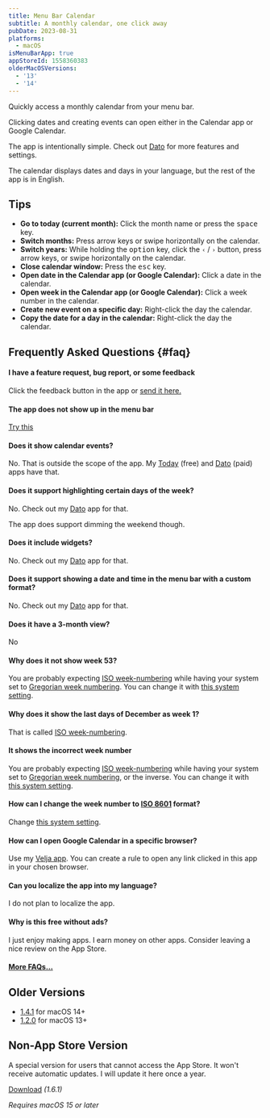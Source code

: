 ```yaml
---
title: Menu Bar Calendar
subtitle: A monthly calendar, one click away
pubDate: 2023-08-31
platforms:
  - macOS
isMenuBarApp: true
appStoreId: 1558360383
olderMacOSVersions:
  - '13'
  - '14'
---
```


Quickly access a monthly calendar from your menu bar.

Clicking dates and creating events can open either in the Calendar app or Google Calendar.

The app is intentionally simple. Check out [Dato](/dato) for more features and settings.

The calendar displays dates and days in your language, but the rest of the app is in English.

## Tips

- **Go to today (current month):** Click the month name or press the <kbd>space</kbd> key.
- **Switch months:** Press arrow keys or swipe horizontally on the calendar.
- **Switch years:** While holding the <kbd>option</kbd> key, click the `‹` / `›` button, press arrow keys, or swipe horizontally on the calendar.
- **Close calendar window:** Press the <kbd>esc</kbd> key.
- **Open date in the Calendar app (or Google Calendar):** Click a date in the calendar.
- **Open week in the Calendar app (or Google Calendar):** Click a week number in the calendar.
- **Create new event on a specific day:** Right-click the day the calendar.
- **Copy the date for a day in the calendar:** Right-click the day the calendar.

## Frequently Asked Questions {#faq}

#### I have a feature request, bug report, or some feedback

Click the feedback button in the app or [send it here.](https://sindresorhus.com/feedback?product=Menu%20Bar%20Calendar&referrer=Website-FAQ)

#### The app does not show up in the menu bar

[Try this](/apps/faq#app-not-showing-in-menu-bar)

#### Does it show calendar events?

No. That is outside the scope of the app. My [Today](/today) (free) and [Dato](/dato) (paid) apps have that.

#### Does it support highlighting certain days of the week?

No. Check out my [Dato](/dato) app for that.

The app does support dimming the weekend though.

#### Does it include widgets?

No. Check out my [Dato](/dato) app for that.

#### Does it support showing a date and time in the menu bar with a custom format?

No. Check out my [Dato](/dato) app for that.

#### Does it have a 3-month view?

No

#### Why does it not show week 53?

You are probably expecting [ISO week-numbering](https://en.wikipedia.org/wiki/ISO_week_date) while having your system set to [Gregorian week numbering](https://en.wikipedia.org/wiki/ISO_week_date#Relation_with_the_Gregorian_calendar). You can change it with [this system setting](https://apple.stackexchange.com/questions/191445/standard-iso-8601-week-number-in-calendar-app/209340#209340).

#### Why does it show the last days of December as week 1?

That is called [ISO week-numbering](https://en.wikipedia.org/wiki/ISO_week_date).

#### It shows the incorrect week number

You are probably expecting [ISO week-numbering](https://en.wikipedia.org/wiki/ISO_week_date) while having your system set to [Gregorian week numbering](https://en.wikipedia.org/wiki/ISO_week_date#Relation_with_the_Gregorian_calendar), or the inverse. You can change it with [this system setting](https://apple.stackexchange.com/questions/191445/standard-iso-8601-week-number-in-calendar-app/209340#209340).

#### How can I change the week number to [ISO 8601](https://en.wikipedia.org/wiki/ISO_week_date) format?

Change [this system setting](https://apple.stackexchange.com/questions/191445/standard-iso-8601-week-number-in-calendar-app/209340#209340).

#### How can I open Google Calendar in a specific browser?

Use my [Velja app](https://sindresorhus.com/velja). You can create a rule to open any link clicked in this app in your chosen browser.

#### Can you localize the app into my language?

I do not plan to localize the app.

#### Why is this free without ads?

I just enjoy making apps. I earn money on other apps. Consider leaving a nice review on the App Store.

#### [More FAQs…](/apps/faq)

## Older Versions

- [1.4.1](https://www.dropbox.com/scl/fi/ldlznw1f2oo04i6j2hcnt/Menu-Bar-Calendar-1.4.1-macOS-14-1737700069.zip?rlkey=arklgyyq4k9dcodg1sq1us65n&raw=1) for macOS 14+
- [1.2.0](https://github.com/sindresorhus/meta/files/13922546/Menu.Bar.Calendar.1.2.0.-.macOS.13.zip) for macOS 13+

## Non-App Store Version

A special version for users that cannot access the App Store. It won't receive automatic updates. I will update it here once a year.

[Download](https://www.dropbox.com/scl/fi/rtpcvkkvfc8th9ca1qltb/Menu-Bar-Calendar-1.6.1-1761878427.zip?rlkey=675jcupywy3hofuf5qgf5vony&raw=1) *(1.6.1)*

*Requires macOS 15 or later*
